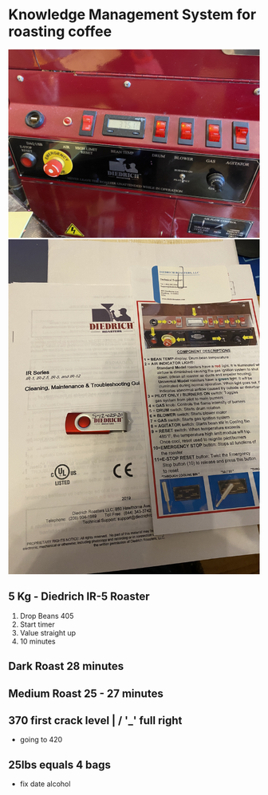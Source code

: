 # Knowledge Management System for roasting coffee

![alt text](IMG_1512.JPG "Roaster Panel")
![alt text](IMG_1526.JPG "Roaster")
## 5 Kg - Diedrich IR-5 Roaster

1. Drop Beans 405
2. Start timer
3. Value straight up
4. 10 minutes

## Dark Roast 28 minutes

## Medium Roast 25 - 27 minutes

## 370 first crack level | / '_' full right

- going to 420

## 25lbs equals 4 bags

- fix date alcohol
